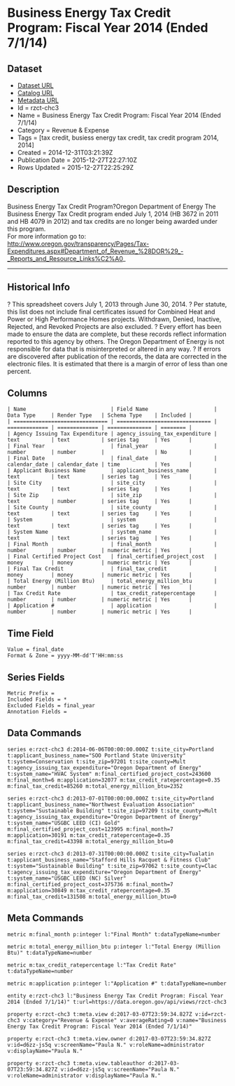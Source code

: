 # Business Energy Tax Credit Program: Fiscal Year 2014 (Ended 7/1/14)

## Dataset

* [Dataset URL](https://data.oregon.gov/api/views/rzct-chc3/rows.json?max_rows=100)
* [Catalog URL](https://catalog.data.gov/dataset/business-energy-tax-credit-program-fiscal-year-2014-0e49c)
* [Metadata URL](https://data.oregon.gov/api/views/rzct-chc3)
* Id = rzct-chc3
* Name = Business Energy Tax Credit Program: Fiscal Year 2014 (Ended 7/1/14)
* Category = Revenue & Expense
* Tags = [tax credit, busiess energy tax credit, tax credit program 2014, 2014]
* Created = 2014-12-31T03:21:39Z
* Publication Date = 2015-12-27T22:27:10Z
* Rows Updated = 2015-12-27T22:25:29Z

## Description

Business Energy Tax Credit Program?Oregon Department of Energy  The Business Energy Tax Credit program ended July 1, 2014  (HB 3672 in 2011 and HB 4079 in 2012) and tax credits are no longer being awarded under this program.  
For more information go to: http://www.oregon.gov/transparency/Pages/Tax-Expenditures.aspx#Department_of_Revenue_%28DOR%29_-_Reports_and_Resource_Links%C2%A0_

------------------
Historical Info
--------------------
?	This spreadsheet covers July 1, 2013 through June 30, 2014.
?	Per statute, this list does not include final certificates issued for Combined Heat and Power or High Performance Homes projects. Withdrawn, Denied, Inactive, Rejected, and Revoked Projects are also excluded.
?	Every effort has been made to ensure the data are complete, but these records reflect information reported to this agency by others. The Oregon Department of Energy is not responsible for data that is misinterpreted or altered in any way.
?	If errors are discovered after publication of the records, the data are corrected in the electronic files.  It is estimated that there is a margin of error of less than one percent.

## Columns

```ls
| Name                           | Field Name                     | Data Type     | Render Type   | Schema Type    | Included | 
| ============================== | ============================== | ============= | ============= | ============== | ======== | 
| Agency Issuing Tax Expenditure | agency_issuing_tax_expenditure | text          | text          | series tag     | Yes      | 
| Final Year                     | final_year                     | number        | number        |                | No       | 
| Final Date                     | final_date                     | calendar_date | calendar_date | time           | Yes      | 
| Applicant Business Name        | applicant_business_name        | text          | text          | series tag     | Yes      | 
| Site City                      | site_city                      | text          | text          | series tag     | Yes      | 
| Site Zip                       | site_zip                       | text          | number        | series tag     | Yes      | 
| Site County                    | site_county                    | text          | text          | series tag     | Yes      | 
| System                         | system                         | text          | text          | series tag     | Yes      | 
| System Name                    | system_name                    | text          | text          | series tag     | Yes      | 
| Final Month                    | final_month                    | number        | number        | numeric metric | Yes      | 
| Final Certified Project Cost   | final_certified_project_cost   | money         | money         | numeric metric | Yes      | 
| Final Tax Credit               | final_tax_credit               | money         | money         | numeric metric | Yes      | 
| Total Energy (Million Btu)     | total_energy_million_btu       | number        | number        | numeric metric | Yes      | 
| Tax Credit Rate                | tax_credit_ratepercentage      | number        | number        | numeric metric | Yes      | 
| Application #                  | application                    | number        | number        | numeric metric | Yes      | 
```

## Time Field

```ls
Value = final_date
Format & Zone = yyyy-MM-dd'T'HH:mm:ss
```

## Series Fields

```ls
Metric Prefix = 
Included Fields = *
Excluded Fields = final_year
Annotation Fields = 
```

## Data Commands

```ls
series e:rzct-chc3 d:2014-06-06T00:00:00.000Z t:site_city=Portland t:applicant_business_name="SOO Portland State University" t:system=Conservation t:site_zip=97201 t:site_county=Mult t:agency_issuing_tax_expenditure="Oregon Department of Energy" t:system_name="HVAC System" m:final_certified_project_cost=243600 m:final_month=6 m:application=32077 m:tax_credit_ratepercentage=0.35 m:final_tax_credit=85260 m:total_energy_million_btu=2352

series e:rzct-chc3 d:2013-07-01T00:00:00.000Z t:site_city=Portland t:applicant_business_name="Northwest Evaluation Association" t:system="Sustainable Building" t:site_zip=97209 t:site_county=Mult t:agency_issuing_tax_expenditure="Oregon Department of Energy" t:system_name="USGBC LEED (CI) Gold" m:final_certified_project_cost=123995 m:final_month=7 m:application=30191 m:tax_credit_ratepercentage=0.35 m:final_tax_credit=43398 m:total_energy_million_btu=0

series e:rzct-chc3 d:2013-07-31T00:00:00.000Z t:site_city=Tualatin t:applicant_business_name="Stafford Hills Racquet & Fitness Club" t:system="Sustainable Building" t:site_zip=97062 t:site_county=Clac t:agency_issuing_tax_expenditure="Oregon Department of Energy" t:system_name="USGBC LEED (NC) Silver" m:final_certified_project_cost=375736 m:final_month=7 m:application=30849 m:tax_credit_ratepercentage=0.35 m:final_tax_credit=131508 m:total_energy_million_btu=0
```

## Meta Commands

```ls
metric m:final_month p:integer l:"Final Month" t:dataTypeName=number

metric m:total_energy_million_btu p:integer l:"Total Energy (Million Btu)" t:dataTypeName=number

metric m:tax_credit_ratepercentage l:"Tax Credit Rate" t:dataTypeName=number

metric m:application p:integer l:"Application #" t:dataTypeName=number

entity e:rzct-chc3 l:"Business Energy Tax Credit Program: Fiscal Year 2014 (Ended 7/1/14)" t:url=https://data.oregon.gov/api/views/rzct-chc3

property e:rzct-chc3 t:meta.view d:2017-03-07T23:59:34.827Z v:id=rzct-chc3 v:category="Revenue & Expense" v:averageRating=0 v:name="Business Energy Tax Credit Program: Fiscal Year 2014 (Ended 7/1/14)"

property e:rzct-chc3 t:meta.view.owner d:2017-03-07T23:59:34.827Z v:id=d6zz-js5q v:screenName="Paula N." v:roleName=administrator v:displayName="Paula N."

property e:rzct-chc3 t:meta.view.tableauthor d:2017-03-07T23:59:34.827Z v:id=d6zz-js5q v:screenName="Paula N." v:roleName=administrator v:displayName="Paula N."
```